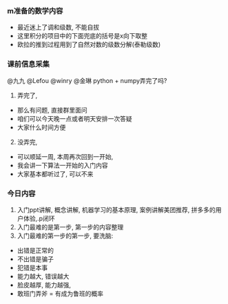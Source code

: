 ### m准备的数学内容

- 最近迷上了调和级数, 不能自拔
- 这里积分的项目中的下面兜底的括号是x向下取整
- 欧拉的推到过程用到了自然对数的级数分解(泰勒级数)



### 课前信息采集

@九九 @Lefou @winry @金琳 python + numpy弄完了吗? 
1. 弄完了, 
  - 那么有问题, 直接群里面问 
  - 咱们可以今天晚一点或者明天安排一次答疑
  - 大家什么时间方便 
2. 没弄完, 
  - 可以顺延一周, 本周再次回到一开始, 
  - 我会讲一下算法一开始的入门内容
  - 大家基本都听过了, 可以不来


### 今日内容

1. 入门ppt讲解, 概念讲解, 机器学习的基本原理, 案例讲解美团推荐, 拼多多的用户体验,.p闭环
2. 入门最难的是第一步, 第一步的内容整理
3. 入门最难的第一步的第一步, 要洗脑: 
  - 出错是正常的
  - 不出错是骗子
  - 犯错是本事
  - 能力越大, 错误越大
  - 脸皮越厚, 能力越强, 
  - 敢班门弄斧 = 有成为鲁班的概率


